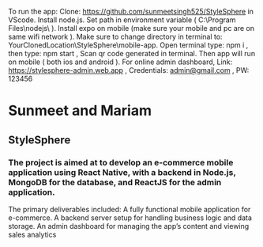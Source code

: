 To run the app: Clone: https://github.com/sunmeetsingh525/StyleSphere in VScode. Install node.js. Set path in environment variable ( C:\Program Files\nodejs\ ). Install expo on mobile (make sure your mobile and pc are on same wifi network ). Make sure to change directory in terminal to: YourClonedLocation\StyleSphere\mobile-app. Open terminal type:  npm i , then type: npm start , Scan qr code generated in terminal. Then app will run on mobile ( both ios and android ). For online admin dashboard, Link: https://stylesphere-admin.web.app , Credentials: admin@gmail.com , PW: 123456

# Sunmeet and Mariam
## StyleSphere
### The project is aimed at to develop an e-commerce mobile application using React Native, with a backend in Node.js, MongoDB for the database, and ReactJS for the admin application. 
The primary deliverables included:
A fully functional mobile application for e-commerce.
A backend server setup for handling business logic and data storage.
An admin dashboard for managing the app’s content and viewing sales analytics

